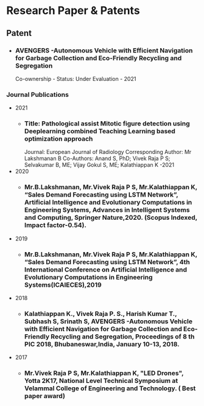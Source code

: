 # Research Paper & Patents

## Patent   

  - ### AVENGERS -Autonomous Vehicle with Efficient Navigation for Garbage Collection and Eco-Friendly Recycling and Segregation
    Co-ownership - Status: Under Evaluation - 2021

### Journal Publications 
  * 2021
    - ### Title: Pathological assist Mitotic figure detection using Deeplearning combined Teaching Learning based optimization approach
      Journal: European Journal of Radiology
      Corresponding Author: Mr Lakshmanan B
      Co-Authors: Anand S, PhD; Vivek Raja P S; Selvakumar B, ME; Vijay Gokul S, ME; Kalathiappan K -2021 
 * 2020
   - ### Mr.B.Lakshmanan, Mr.Vivek Raja P S, Mr.Kalathiappan K, “Sales Demand Forecasting using LSTM Network”, Artificial Intelligence and Evolutionary Computations in Engineering Systems, Advances in Intelligent Systems and Computing, Springer Nature,2020. (Scopus Indexed, Impact factor-0.54).
 * 2019
    - ### Mr.B.Lakshmanan, Mr.Vivek Raja P S, Mr.Kalathiappan K, “Sales Demand Forecasting using LSTM Network”, 4th International Conference on Artificial Intelligence and Evolutionary Computations in Engineering Systems(ICAIECES),2019
 * 2018 
   - ### Kalathiappan K., Vivek Raja P. S., Harish Kumar T., Subhash S, Srinath S, AVENGERS -Autonomous Vehicle with Efficient Navigation for Garbage Collection and Eco-Friendly Recycling and Segregation, Proceedings of 8 th PIC 2018, Bhubaneswar,India, January 10-13, 2018.
 * 2017 
    - ### Mr.Vivek Raja P S, Mr.Kalathiappan K, &quot;LED Drones&quot;, Yotta 2K17, National Level Technical Symposium at Velammal College of Engineering and Technology. ( Best paper award)
